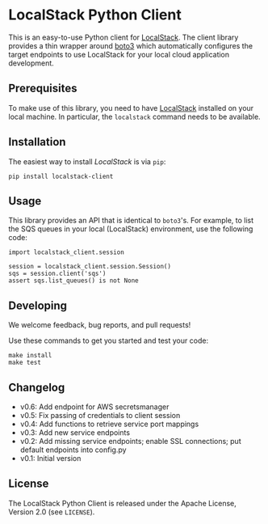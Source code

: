 # LocalStack Python Client

This is an easy-to-use Python client for [LocalStack](https://github.com/localstack/localstack).
The client library provides a thin wrapper around [boto3](https://github.com/boto/boto3) which
automatically configures the target endpoints to use LocalStack for your local cloud
application development.

## Prerequisites

To make use of this library, you need to have [LocalStack](https://github.com/localstack/localstack)
installed on your local machine. In particular, the `localstack` command needs to be available.

## Installation

The easiest way to install *LocalStack* is via `pip`:

```
pip install localstack-client
```

## Usage

This library provides an API that is identical to `boto3`'s. For example, to list the SQS queues
in your local (LocalStack) environment, use the following code:

```
import localstack_client.session

session = localstack_client.session.Session()
sqs = session.client('sqs')
assert sqs.list_queues() is not None
```

## Developing

We welcome feedback, bug reports, and pull requests!

Use these commands to get you started and test your code:

```
make install
make test
```

## Changelog

* v0.6: Add endpoint for AWS secretsmanager
* v0.5: Fix passing of credentials to client session
* v0.4: Add functions to retrieve service port mappings
* v0.3: Add new service endpoints
* v0.2: Add missing service endpoints; enable SSL connections; put default endpoints into config.py
* v0.1: Initial version

## License

The LocalStack Python Client is released under the Apache License, Version 2.0 (see `LICENSE`).
